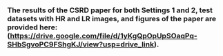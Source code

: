 ### The results of the CSRD paper for both Settings 1 and 2, test datasets with HR and LR images, and figures of the paper are provided here: (https://drive.google.com/file/d/1yKgQpOpUpSOaqPq-SHbSgvoPC9FShgKJ/view?usp=drive_link).
